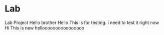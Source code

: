 # Lab
Lab Project
Hello brother
Hello This is for testing. i need to test it right now
Hi This is new
helloooooooooooooooo